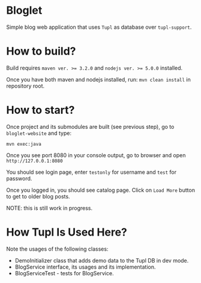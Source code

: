 Bloglet
=======

Simple blog web application that uses ``Tupl`` as database over ``tupl-support``.

# How to build?

Build requires ``maven ver. >= 3.2.0`` and ``nodejs ver. >= 5.0.0`` installed.

Once you have both maven and nodejs installed, run: ``mvn clean install`` in repository root.

# How to start?

Once project and its submodules are built (see previous step), go to ``bloglet-website`` and type:

```
mvn exec:java
```

Once you see port 8080 in your console output, go to browser and open ``http://127.0.0.1:8080``

You should see login page, enter ``testonly`` for username and ``test`` for password.

Once you logged in, you should see catalog page. Click on ``Load More`` button to get to older blog posts.

NOTE: this is still work in progress.

# How Tupl Is Used Here?

Note the usages of the following classes:

* DemoInitializer class that adds demo data to the Tupl DB in dev mode.
* BlogService interface, its usages and its implementation.
* BlogServiceTest - tests for BlogService.
